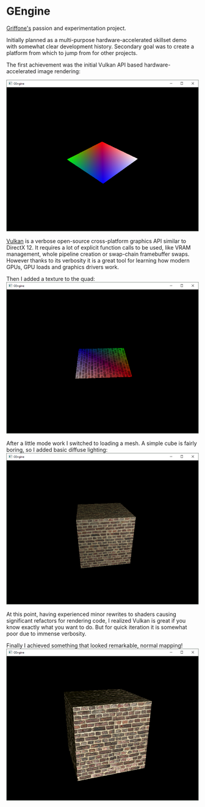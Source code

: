 # GEngine

[Griffone's](https://github.com/Griffone) passion and experimentation project.

Initially planned as a multi-purpose hardware-accelerated skillset demo with somewhat clear development history. Secondary goal was to create a platform from which to jump from for other projects.

The first achievement was the initial Vulkan API based hardware-accelerated image rendering:

![First rendered quad](docs/first_quad.png)

[Vulkan](https://www.khronos.org/vulkan/) is a verbose open-source cross-platform graphics API similar to DirectX 12. It requires a lot of explicit function calls to be used, like VRAM management, whole pipeline creation or swap-chain framebuffer swaps. However thanks to its verbosity it is a great tool for learning how modern GPUs, GPU loads and graphics drivers work.

Then I added a texture to the quad:
![First textured quad](docs/textured_quad.png)

After a little mode work I switched to loading a mesh. A simple cube is fairly boring, so I added basic diffuse lighting:
![Lit cube](docs/lit_cube.png)

At this point, having experienced minor rewrites to shaders causing significant refactors for rendering code, I realized Vulkan is great if you know exactly what you want to do. But for quick iteration it is somewhat poor due to immense verbosity.

Finally I achieved something that looked remarkable, normal mapping!
![Normally mapped cube](docs/normal_mapped.png)